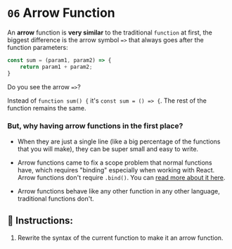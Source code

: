 # `06` Arrow Function

An **arrow** function is **very similar** to the traditional `function` at first, the biggest difference is the arrow symbol `=>` that always goes after the function parameters:

```js
const sum = (param1, param2) => {
    return param1 + param2;
}
```

Do you see the arrow `=>`? 

Instead of `function sum() {` it's `const sum = () => {`. The rest of the function remains the same.

### But, why having arrow functions in the first place?

- When they are just a single line (like a big percentage of the functions that you will make), they can be super small and easy to write. 

- Arrow functions came to fix a scope problem that normal functions have, which requires "binding" especially when working with React. Arrow functions don't require `.bind()`. You can [read more about it here](https://stackoverflow.com/questions/52979915/why-we-dont-need-to-bind-the-arrow-function-in-react).

- Arrow functions behave like any other function in any other language, traditional functions don't.
 
## 📝 Instructions:

1. Rewrite the syntax of the current function to make it an arrow function.
